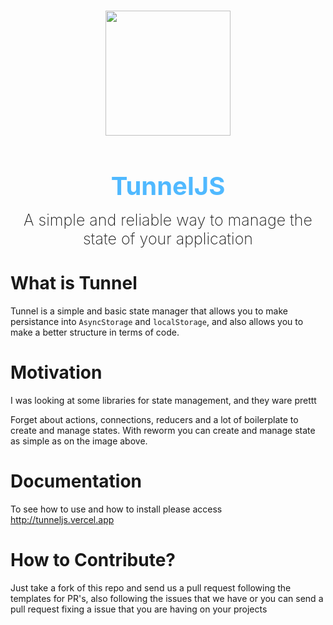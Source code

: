 <br />
<p align="center">
  <img src="https://i.imgur.com/PojDgo6.png" width="200" />
  <h1 align="center" style="color: #50b9ff; font-size: 40px; margin-bottom: -10px; font-weight: bold;">TunnelJS</h1>
  <p align="center" style="font-size: 25px; font-weight: 200;">A simple and reliable way to manage the state of your application</p>
</p>

# What is Tunnel

Tunnel is a simple and basic state manager that allows you to make persistance into `AsyncStorage` and `localStorage`, and also allows you to
make a better structure in terms of code.

# Motivation

I was looking at some libraries for state management, and they ware prettt

Forget about actions, connections, reducers and a lot of boilerplate to create and manage states. With reworm you can create and manage state as simple as on the image above.

# Documentation

To see how to use and how to install please access http://tunneljs.vercel.app

# How to Contribute?

Just take a fork of this repo and send us a pull request following the templates for PR's, also following the issues that we have or you can send a pull request fixing a issue that you are having on your projects
